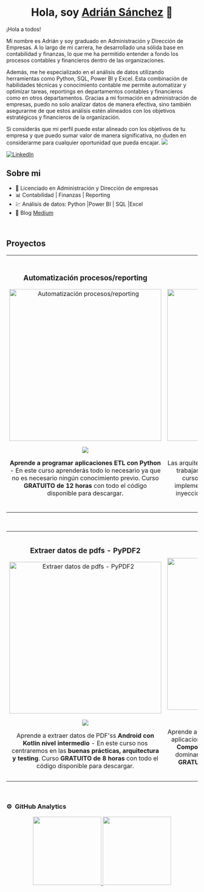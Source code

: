 <div align="center">
<h1 align="center">Hola, soy <a href="https://linkedin.com/in/adriansanchez-garcia">Adrián Sánchez</a> 👋</h1>
</div>
¡Hola a todos!

Mi nombre es Adrián y soy graduado en Administración y Dirección de Empresas. A lo largo de mi carrera, he desarrollado una sólida base en contabilidad y finanzas, lo que me ha permitido entender a fondo los procesos contables y financieros dentro de las organizaciones.

Además, me he especializado en el análisis de datos utilizando herramientas como Python, SQL, Power BI y Excel. Esta combinación de habilidades técnicas y conocimiento contable me permite automatizar y optimizar tareas, reportings en departamentos contables y financieros como en otros departamentos. Gracias a mi formación en administración de empresas, puedo no solo analizar datos de manera efectiva, sino también asegurarme de que estos análisis estén alineados con los objetivos estratégicos y financieros de la organización.

Si considerás que mi perfil puede estar alineado con los objetivos de tu empresa y que puedo sumar valor de manera significativa, no duden en considerarme para cualquier oportunidad que pueda encajar.
<img src="[[https://i.imgur.com/weNbhGZ.pn](https://imgur.com/a/3aNgWuv)g](https://imgur.com/a/3aNgWuv)">

[![LinkedIn](https://img.icons8.com/color/48/000000/linkedin.png)](https://www.linkedin.com/in/adriansanchez-garcia/)





## Sobre mi

- 🏫 Licenciado en Administración y Dirección de empresas 
- 📊 Contabilidad | Finanzas | Reporting
- 💹 Análisis de datos: Python |Power BI | SQL |Excel
- 📗 Blog [Medium](https://medium.com/@adriansg1991)
<br>

## Proyectos
<table>
<tr>
<td width="50%">
<h3 align="center">Automatización procesos/reporting</h3>
<div align="center">
<a href="https://github.com/adriansg1991/AutomationsReportsProcesses" target="_blank"><img src="https://i.imgur.com/Jji0CIE.jpg" width="400" alt="Automatización procesos/reporting"></a>
<p>
<a href="https://github.com/adriansg1991/AutomationsReportsProcesses" target="_blank">
<img src="https://img.shields.io/badge/CÓDIGO-ff9?style=for-the-badge&logo=github&logoColor=black">
</a>
<a href="https://youtu.be/vJapzH_46a8" target="_blank">

</a>
</p>
<p><strong>Aprende a programar aplicaciones ETL con Python</strong> - En este curso aprenderás todo lo necesario ya que no es necesario ningún conocimiento previo. Curso <strong>GRATUITO de 12 horas</strong> con todo el código disponible para descargar.</p>
</div>
                                                                                      
</td>

<td width="50%">
               <br>
<h3 align="center">ETL con Python</h3>
<div align="center">                                       
<a href="https://github.com/adriansg1991/ETL_Python target="_blank"><img src="https://i.imgur.com/7uCBigG.jpg" width="400" alt="ETL con Python"></a>
<br>
<p>
<a href="[https://github.com/ArisGuimera/SimpleAndroidMVV](https://github.com/adriansg1991/ETL_Python)M" target="_blank">
<img src="https://img.shields.io/badge/C%C3%93DIGO-80ffaa?style=for-the-badge&logo=github&logoColor=black">
</a>
<a href="https://youtu.be/hhhSMXi0R3E" target="_blank">

</a>
</p>
</p>Las arquitecturas son <strong>IMPRESCINDIBLES</strong> para poder trabajar como desarrollador/a Android. En este curso, divido por ramas irás aprendiendo a implementar una arquitectura real y robusta con inyección de dependencias, clean architecture, testing y mucho más.</p>
</div>                                                             
</table>                                                                                 
</div>
<br>

<table>
<tr>
<td width="50%">
<h3 align="center">Extraer datos de pdfs - PyPDF2</h3>
<div align="center">
<a href="https://github.com/adriansg1991/ExtractDataPyPDF" target="_blank"><img src="https://i.imgur.com/V48W0sU.jpg" width="400" alt="Extraer datos de pdfs - PyPDF2"></a>
<p>
<a href="https://github.com/adriansg1991/ExtractDataPyPDF" target="_blank">
<img src="https://img.shields.io/badge/CÓDIGO-ff9?style=for-the-badge&logo=github&logoColor=black">
</a>
<a href="https://youtu.be/UaR7GSNACsM" target="_blank">
</a>
</p>
<p>Aprende a extraer datos de PDF'ss <strong>Android con Kotlin nivel intermedio</strong> - En este curso nos centraremos en las <strong>buenas prácticas, arquitectura y testing</strong>. Curso <strong>GRATUITO de 8 horas</strong> con todo el código disponible para descargar.</p>
</div>
                                                                                      
</td>       

<td width="50%">
<h3 align="center">Digital CV Stramlit</h3>
<div align="center">
<a href="https://github.com/adriansg1991/DigitalCV_Streamlit" target="_blank"><img src="https://i.imgur.com/nDDp1Ra.jpg" width="400" alt="Digital CV - Streamlit"></a>
<p>
<a href="https://github.com/adriansg1991/DigitalCV_Streamlit" target="_blank">
<img src="https://img.shields.io/badge/C%C3%93DIGO-cfaae0?style=for-the-badge&logo=github&logoColor=black">
</a>
<a href="https://youtube.com/playlist?list=PL8ie04dqq7_NUvBcMMosVRAbqZDWmRzX3&si=FdS-Z07ZFAUjDHAE" target="_blank">
</a>
</p>
<p>Aprende a hacer tu CV digital con Stramlit programar aplicaciones <strong>multiplataform con Kotlin y Jetpack Compose</strong> - En este curso nos centraremos en dominar Kotlin Multiplatform <strong>desde cero</strong>. Curso <strong>GRATUITO</strong> (en desarrollo) con todo el código disponible para descargar.</p>
</div>
                                                                                      
</td>  
</table>                                                                                 
</div>
<br>

### ⚙️ &nbsp;GitHub Analytics

<p align="center">
<a href="https://github.com/ArisGuimera">
  <img height="180em" src="https://github-readme-stats-eight-theta.vercel.app/api?username=ArisGuimera&show_icons=true&theme=algolia&include_all_commits=true&count_private=true"/>
  <img height="180em" src="https://github-readme-stats-eight-theta.vercel.app/api/top-langs/?username=ArisGuimera&layout=compact&langs_count=8&theme=algolia"/>
</a>
</p>
